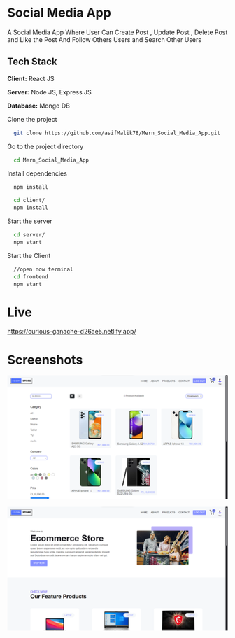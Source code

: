 
# Social Media App

A Social Media App Where User Can Create Post , Update Post , Delete Post and Like the Post And Follow Others Users and Search Other Users

## Tech Stack

**Client:** React JS

**Server:** Node JS, Express JS

**Database:** Mongo DB

Clone the project

```bash
  git clone https://github.com/asifMalik78/Mern_Social_Media_App.git
```

Go to the project directory

```bash
  cd Mern_Social_Media_App
```

Install dependencies

```bash
  npm install
```

```bash
  cd client/
  npm install
```

Start the server

```bash
  cd server/
  npm start
```
Start the Client

```bash
  //open now terminal
  cd frontend
  npm start
```

# Live
https://curious-ganache-d26ae5.netlify.app/
# Screenshots


![](https://raw.githubusercontent.com/asifMalik78/Ecommerce_React_App/master/screenshots/s1.png)


![](https://raw.githubusercontent.com/asifMalik78/Ecommerce_React_App/master/screenshots/s2.png)







